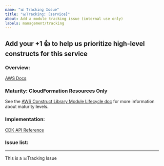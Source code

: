 ```yaml
---
name: "📊 Tracking Issue"
title: "📊Tracking: [service]"
about: Add a module tracking issue (internal use only)
labels: management/tracking
---
```


Add your +1 👍  to help us prioritize high-level constructs for this service
--- 

### Overview:
<!-- 
Summary of the service (leverage the service’s product page for the text) and a link to the relevant AWS Docs. 
This should be the same text that we put at the top of the package’s README.md. Also include a link to the 
service’s CDK Construct Library API reference page.
-->






[AWS Docs](url)  <!-- replace `url` with link to the relevant AWS Docs -->

### Maturity: CloudFormation Resources Only
<!--
The valid maturity states are: CloudFormation Resources Only, Experimental, Developer Preview, Stable
-->

See the [AWS Construct Library Module Lifecycle doc](https://github.com/aws/aws-cdk-rfcs/blob/master/text/0107-construct-library-module-lifecycle.md) for more information about maturity levels.


### Implementation:
<!-- 
Checklist of use cases, constructs, features (such as grant methods) that will ship in this package 
(not required until the issue is added to the public roadmap)
- [ ] 
- [ ]
-->
[CDK API Reference](url) <!-- replace `url` with link to the service's CDK API reference -->






### Issue list:
<!-- 
e.g. checklist of links to feature requests, bugs, and PRs that are in scope for GA release of this module 
(not required until the issues is added to the public roadmap)
- [ ] 
- [ ]
-->






<!-- 
Labels to add:
    - package/[name] (create new labels if they don’t already exist)
    - needs-design (if cfn-only)
    - management/roadmap (when added to the roadmap)
    - in-progress (when added to “working on it” column of the roadmap)
-->
--- 
This is a  📊Tracking Issue
